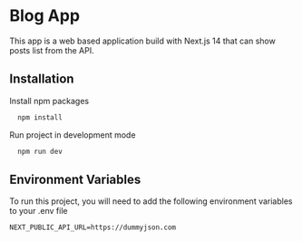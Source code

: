 
# Blog App

This app is a web based application build with Next.js 14 that can show posts list from the API.




## Installation

Install npm packages

```bash
  npm install
```

Run project in development mode

```bash
  npm run dev
```
    
## Environment Variables

To run this project, you will need to add the following environment variables to your .env file

`NEXT_PUBLIC_API_URL=https://dummyjson.com`

